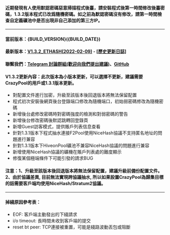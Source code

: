 #### 近期發現有人使用默認密碼惡意掃描程式後臺，請安裝程式後第一時間修改後臺密碼，1.3.2版本程式已改爲隨機密碼。如之前為默認密碼沒有修改，請第一時間檢查自定義礦池中是否出現非自己添加的第三方IP。
----
#### 當前版本：{BUILD_VERSION}({BUILD_DATE})
#### 最新版本：[V1.3.2_ETHASH(2022-02-09)](https://github.com/GoMinerProxy/GoMinerProxy/releases/tag/1.3.2) - [[歷史更新日誌]](https://github.com/GoMinerProxy/GoMinerProxy/releases)
#### 聯繫我們：[Telegram 討論群組(歡迎向我們提出建議)](https://t.me/+afVqEXnxtQAyNWNh)、[GitHub](https://github.com/GoMinerProxy/GoMinerProxy)
#### V1.3.2更新內容：此次版本為小版本更新，可以選擇不更新，建議需要CrazyPool的用戶或1.3.1版本更新。
- 對配置文件進行加密，升級至該版本後回退版本將無法保留配置
- 程式初次安裝後網頁後台登錄端口修改為隨機端口，初始弱密碼修改為隨機密碼
- 新增後台處修改密碼時對密碼強度的檢測和對弱密碼的警告
- 新增後台修改密碼後默認跳轉回登錄頁
- 新增Guest訪客模式，提供賬戶列表信息查看
- 針對1.3.1版本下程式抽水連接F2Pool使用NiceHash協議不支持匿名地址的問題進行兼容
- 針對1.3.1版本下HiveonPool礦池不兼容NiceHash協議的問題進行兼容
- 新增使用NiceHash協議的礦機在賬戶列表處的難度顯示
- 修復某個極端條件下可能引發的請求BUG
#### 注意：1、升級至該版本後回退版本將無法保留配置，建議升級前備份配置文件。2、由於協議差異, 目前無法實現跨協議抽水, 所以如果設置CrazyPool為歸集目標的話需要客戶端均使用NiceHash/Stratum2協議。
----
#### 掉綫原因參考表：
- EOF: 客戶端主動發出的下綫請求
- i/o timeout: 長時間未收到客戶端的提交
- reset bt peer: TCP連接被重置，可能是綫路波動丟包或阻斷
